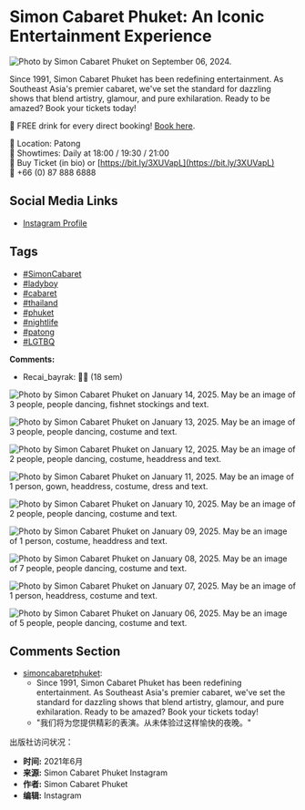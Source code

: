 # Simon Cabaret Phuket: An Iconic Entertainment Experience

![Photo by Simon Cabaret Phuket on September 06, 2024.](https://scontent-sjc3-1.cdninstagram.com/v/t51.2885-15/458737112_813289111014324_4299942966468269332_n.jpg?stp=dst-jpg_e35_s1080x1080_tt6&_nc_ht=scontent-sjc3-1.cdninstagram.com&_nc_cat=100&_nc_ohc=4qs1-asoWS8Q7kNvgGgUHbV&_nc_gid=c00cbc614cbc4e7dafd165ca45d9757d&edm=ANTKIIoBAAAA&ccb=7-5&oh=00_AYAq5ircfRFRvdJYvc531gpORO9gXTtTbTIk-40u6SoPsg&oe=678C7D2E&_nc_sid=d885a2)

Since 1991, Simon Cabaret Phuket has been redefining entertainment. As Southeast Asia's premier cabaret, we've set the standard for dazzling shows that blend artistry, glamour, and pure exhilaration. Ready to be amazed? Book your tickets today! 

🍹 FREE drink for every direct booking! [Book here](https://www.simoncabaretphuket.com/booking).

📍 Location: Patong  
💃 Showtimes: Daily at 18:00 / 19:30 / 21:00  
💺 Buy Ticket (in bio) or [https://bit.ly/3XUVapL](https://bit.ly/3XUVapL)  
📲 +66 (0) 87 888 6888  

## Social Media Links
- [Instagram Profile](https://www.instagram.com/simoncabaretphuket)

## Tags
- [#SimonCabaret](https://www.instagram.com/explore/tags/simoncabaret/)
- [#ladyboy](https://www.instagram.com/explore/tags/ladyboy/)
- [#cabaret](https://www.instagram.com/explore/tags/cabaret/)
- [#thailand](https://www.instagram.com/explore/tags/thailand/)
- [#phuket](https://www.instagram.com/explore/tags/phuket/)
- [#nightlife](https://www.instagram.com/explore/tags/nightlife/)
- [#patong](https://www.instagram.com/explore/tags/patong/)
- [#LGTBQ](https://www.instagram.com/explore/tags/lgtbq/)

**Comments:**
- Recai_bayrak: 👏👏 (18 sem)
  
![Photo by Simon Cabaret Phuket on January 14, 2025. May be an image of 3 people, people dancing, fishnet stockings and text.](https://scontent-sjc3-1.cdninstagram.com/v/t51.2885-15/473832600_953438882988178_3634910743861641426_n.jpg?stp=c180.0.1079.1079a_dst-jpg_e35_s640x640_sh0.08_tt6&_nc_ht=scontent-sjc3-1.cdninstagram.com&_nc_cat=110&_nc_ohc=SHQmBO0MKDQQ7kNvgE9Kn8N&_nc_gid=6aff827d193441b2831a9025f0d1e63c&edm=APU89FABAAAA&ccb=7-5&oh=00_AYC4oVXAimc469C3T4FouTOQpP3DVMpIRLBM8ZunJIZJSg&oe=678C5B3E&_nc_sid=bc0c2c)

![Photo by Simon Cabaret Phuket on January 13, 2025. May be an image of 3 people, people dancing, costume and text.](https://scontent-sjc3-1.cdninstagram.com/v/t51.2885-15/473648919_3092301257592370_2846813715902715687_n.jpg?stp=c180.0.1079.1079a_dst-jpg_e35_s640x640_sh0.08_tt6&_nc_ht=scontent-sjc3-1.cdninstagram.com&_nc_cat=110&_nc_ohc=hoHP3LLhxIYQ7kNvgG2bQ0Z&_nc_gid=6aff827d193441b2831a9025f0d1e63c&edm=APU89FABAAAA&ccb=7-5&oh=00_AYCQP5kcrRTrfwqxt1y3dtOgFqqmfwo0Yo1TgGrksoRNWA&oe=678C52DC&_nc_sid=bc0c2c)

![Photo by Simon Cabaret Phuket on January 12, 2025. May be an image of 2 people, people dancing, costume, headdress and text.](https://scontent-sjc3-1.cdninstagram.com/v/t51.2885-15/473599015_1652637468991057_1688373327800756688_n.jpg?stp=c180.0.1079.1079a_dst-jpg_e35_s640x640_sh0.08_tt6&_nc_ht=scontent-sjc3-1.cdninstagram.com&_nc_cat=101&_nc_ohc=ZNe2Of4bAAQQ7kNvgEsvifL&_nc_gid=6aff827d193441b2831a9025f0d1e63c&edm=APU89FABAAAA&ccb=7-5&oh=00_AYATByxZ7EV1fGRQJy4S-0jqoubdPESElXEw5x2kx8GXTg&oe=678C73A8&_nc_sid=bc0c2c)

![Photo by Simon Cabaret Phuket on January 11, 2025. May be an image of 1 person, gown, headdress, costume, dress and text.](https://scontent-sjc3-1.cdninstagram.com/v/t51.2885-15/472427666_8480572898713676_251678959345606033_n.jpg?stp=c180.0.1079.1079a_dst-jpg_e35_s640x640_sh0.08_tt6&_nc_ht=scontent-sjc3-1.cdninstagram.com&_nc_cat=108&_nc_ohc=efz7CILarKQQ7kNvgGogMZs&_nc_gid=6aff827d193441b2831a9025f0d1e63c&edm=APU89FABAAAA&ccb=7-5&oh=00_AYAJt0ZqGxg9fPJ74Dcu9Cnwvz2v0tw2-MrNKNY6pq5B-Q&oe=678C8273&_nc_sid=bc0c2c)

![Photo by Simon Cabaret Phuket on January 10, 2025. May be an image of 2 people, people dancing, costume and text.](https://scontent-sjc3-1.cdninstagram.com/v/t51.2885-15/473082702_1247513369657150_1766962351383907556_n.jpg?stp=c180.0.1079.1079a_dst-jpg_e35_s640x640_sh0.08_tt6&_nc_ht=scontent-sjc3-1.cdninstagram.com&_nc_cat=102&_nc_ohc=n7qOv4JuT90Q7kNvgEfGYtW&_nc_gid=6aff827d193441b2831a9025f0d1e63c&edm=APU89FABAAAA&ccb=7-5&oh=00_AYAOE1JrZvioMAUHTYKQQ6nx9hiaA1lphukX800xCm8sBg&oe=678C4D82&_nc_sid=bc0c2c)

![Photo by Simon Cabaret Phuket on January 09, 2025. May be an image of 1 person, costume, headdress and text.](https://scontent-sjc3-1.cdninstagram.com/v/t51.2885-15/472137632_1747590935783247_7041093818205358913_n.jpg?stp=c180.0.1079.1079a_dst-jpg_e35_s640x640_sh0.08_tt6&_nc_ht=scontent-sjc3-1.cdninstagram.com&_nc_cat=103&_nc_ohc=Nw4koVfm8P0Q7kNvgFar_bM&_nc_gid=6aff827d193441b2831a9025f0d1e63c&edm=APU89FABAAAA&ccb=7-5&oh=00_AYCwY7jjJ3L9QANdRr3i9Ts3MfxiXcdh6o0tj7SyN2eHkg&oe=678C60CB&_nc_sid=bc0c2c)

![Photo by Simon Cabaret Phuket on January 08, 2025. May be an image of 7 people, people dancing, costume and text.](https://scontent-sjc3-1.cdninstagram.com/v/t51.2885-15/472898044_1144949157254113_27732077073043701_n.jpg?stp=c180.0.1079.1079a_dst-jpg_e35_s640x640_sh0.08_tt6&_nc_ht=scontent-sjc3-1.cdninstagram.com&_nc_cat=101&_nc_ohc=bQEjamJeLZYQ7kNvgH_xi1o&_nc_gid=6aff827d193441b2831a9025f0d1e63c&edm=APU89FABAAAA&ccb=7-5&oh=00_AYA_7Q0pbEnyVHBb0P2o33qmIMyzGwqDG2pJ-FeVemxN7w&oe=678C578C&_nc_sid=bc0c2c)

![Photo by Simon Cabaret Phuket on January 07, 2025. May be an image of 1 person, headdress, costume and text.](https://scontent-sjc3-1.cdninstagram.com/v/t51.2885-15/472430837_1794041111414294_5301209677535092653_n.jpg?stp=c180.0.1079.1079a_dst-jpg_e35_s640x640_sh0.08_tt6&_nc_ht=scontent-sjc3-1.cdninstagram.com&_nc_cat=102&_nc_ohc=zQXgnwr2AG8Q7kNvgFKV0LZ&_nc_gid=6aff827d193441b2831a9025f0d1e63c&edm=APU89FABAAAA&ccb=7-5&oh=00_AYDMNX_UVSMhBJXTEut6HcGyeWGXJ8ObPTrFkBG2Z5ZyAg&oe=678C8145&_nc_sid=bc0c2c)

![Photo by Simon Cabaret Phuket on January 06, 2025. May be an image of 5 people, people dancing, costume and text.](https://scontent-sjc3-1.cdninstagram.com/v/t51.2885-15/472769426_619597760466645_6565376706399362403_n.jpg?stp=c180.0.1079.1079a_dst-jpg_e35_s640x640_sh0.08_tt6&_nc_ht=scontent-sjc3-1.cdninstagram.com&_nc_cat=109&_nc_ohc=tEAK3EgX1FYQ7kNvgF3FWXT&_nc_gid=6aff827d193441b2831a9025f0d1e63c&edm=APU89FABAAAA&ccb=7-5&oh=00_AYCTb7abJ6o330dsPkx0b7wgj3hRRNZ0u1-ntZKXRj4xrA&oe=678C58EA&_nc_sid=bc0c2c)

## Comments Section
- [simoncabaretphuket](https://www.instagram.com/simoncabaretphuket/):
  - Since 1991, Simon Cabaret Phuket has been redefining entertainment. As Southeast Asia's premier cabaret, we've set the standard for dazzling shows that blend artistry, glamour, and pure exhilaration. Ready to be amazed? Book your tickets today!
  - "我们将为您提供精彩的表演。从未体验过这样愉快的夜晚。"

出版社访问状况：
- **时间:** 2021年6月
- **来源:** Simon Cabaret Phuket Instagram
- **作者:** Simon Cabaret Phuket
- **编辑:** Instagram